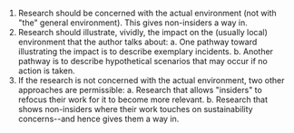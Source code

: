 1. Research should be concerned with the actual environment (not with "the" general environment). This gives non-insiders a way in.
2. Research should illustrate, vividly, the impact on the (usually local) environment that the author talks about:
    a. One pathway toward illustrating the impact is to describe exemplary incidents.
    b. Another pathway is to describe hypothetical scenarios that may occur if no action is taken.
3. If the research is not concerned with the actual environment, two other approaches are permissible:
    a. Research that allows "insiders" to refocus their work for it to become more relevant.
    b. Research that shows non-insiders where their work touches on sustainability concerns--and hence gives them a way in.